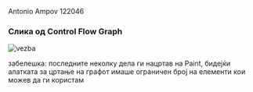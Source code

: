 Antonio Ampov 122046

### Слика од Control Flow Graph

![vezba](https://user-images.githubusercontent.com/102616804/170886622-9aadba6a-eeb6-4386-9223-fada561b149b.png)

забелешка: последните неколку дела ги нацртав на Paint, бидејќи алатката за цртање на графот имаше ограничен број на елементи кои можев да ги користам
